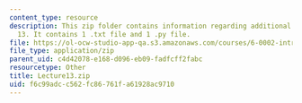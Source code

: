```yaml
---
content_type: resource
description: This zip folder contains information regarding additional files for lecture
  13. It contains 1 .txt file and 1 .py file.
file: https://ol-ocw-studio-app-qa.s3.amazonaws.com/courses/6-0002-introduction-to-computational-thinking-and-data-science-fall-2016/f6c99adcc562fc86761fa61928ac9710_Lecture13.zip
file_type: application/zip
parent_uid: c4d42078-e168-d096-eb09-fadfcff2fabc
resourcetype: Other
title: Lecture13.zip
uid: f6c99adc-c562-fc86-761f-a61928ac9710
---
```

